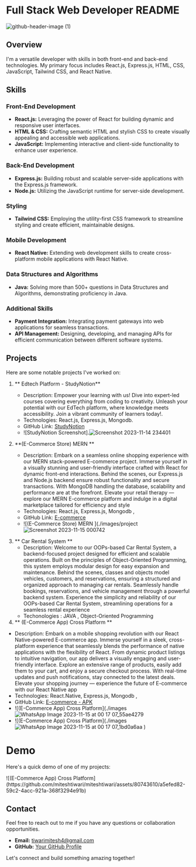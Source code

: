 # Full Stack Web Developer README
![github-header-image (1)](https://github.com/miteshtiwari/miteshtiwari/assets/80743610/b857a2a3-bc91-412d-9498-ad7568723f20)

## Overview

 I'm a versatile developer with skills in both front-end and back-end technologies. My primary focus includes React.js, Express.js, HTML, CSS, JavaScript, Tailwind CSS, and React Native.

## Skills

### Front-End Development
- **React.js:** Leveraging the power of React for building dynamic and responsive user interfaces.
- **HTML & CSS:** Crafting semantic HTML and stylish CSS to create visually appealing and accessible web applications.
- **JavaScript:** Implementing interactive and client-side functionality to enhance user experience.

### Back-End Development
- **Express.js:** Building robust and scalable server-side applications with the Express.js framework.
- **Node.js:** Utilizing the JavaScript runtime for server-side development.
  
### Styling
- **Tailwind CSS:** Employing the utility-first CSS framework to streamline styling and create efficient, maintainable designs.

### Mobile Development
- **React Native:** Extending web development skills to create cross-platform mobile applications with React Native.

### Data Structures and Algorithms
- **Java:** Solving more than 500+ questions in Data Structures and Algorithms, demonstrating proficiency in Java.

### Additional Skills
- **Payment Integration:** Integrating payment gateways into web applications for seamless transactions.
- **API Management:** Designing, developing, and managing APIs for efficient communication between different software systems.

## Projects

Here are some notable projects I've worked on:

1. ** Edtech Platform - StudyNotion**
   - Description: Empower your learning with us! Dive into expert-led courses covering everything from coding to creativity. Unleash your potential with our EdTech platform, where knowledge meets accessibility. Join a vibrant community of learners today!.
   - Technologies: React.js, Express.js, Mongodb. 
   - GitHub Link: [StudyNotion](https://github.com/miteshtiwari/StudyNotion)
   - ![StudyNotion Screenshot].![Screenshot 2023-11-14 234401](https://github.com/miteshtiwari/miteshtiwari/assets/80743610/c681eeb0-3459-4aec-b1e2-faf049c47ec6) 


2. **(E-Commerce Store) MERN **
   - Description: Embark on a seamless online shopping experience with our MERN stack-powered E-commerce project. Immerse yourself in a visually stunning and user-friendly interface crafted with React for dynamic front-end interactions. Behind the scenes, our Express.js and Node.js backend ensure robust functionality and secure transactions. With MongoDB handling the database, scalability and performance are at the forefront. Elevate your retail therapy — explore our MERN E-commerce platform and indulge in a digital marketplace tailored for efficiency and style
   - Technologies: React.js, Express.js, Mongodb , 
   - GitHub Link: [E-commerce](https://github.com/miteshtiwari/E-commerce)
   - ![(E-Commerce Store) MERN ](./images/project![Screenshot 2023-11-15 000742](https://github.com/miteshtiwari/miteshtiwari/assets/80743610/0e97b3e7-7cde-4dd4-8ab8-4fab17412b1b)
 <!-- Add a screenshot of your project -->

3. ** Car Rental System **
   - Description: Welcome to our OOPs-based Car Rental System, a backend-focused project designed for efficient and scalable operations. Built on the principles of Object-Oriented Programming, this system employs modular design for easy expansion and maintenance. Behind the scenes, classes and objects model vehicles, customers, and reservations, ensuring a structured and organized approach to managing car rentals. Seamlessly handle bookings, reservations, and vehicle management through a powerful backend system. Experience the simplicity and reliability of our OOPs-based Car Rental System, streamlining operations for a seamless rental experience
   - Techonologies : JAVA , Object-Oriented Programming
4. ** (E-Commerce App) Cross Platform **
  - Description: Embark on a mobile shopping revolution with our React Native-powered E-commerce app. Immerse yourself in a sleek, cross-platform experience that seamlessly blends the performance of native applications with the flexibility of React. From dynamic product listings to intuitive navigation, our app delivers a visually engaging and user-friendly interface. Explore an extensive range of products, easily add them to your cart, and enjoy a secure checkout process. With real-time updates and push notifications, stay connected to the latest deals. Elevate your shopping journey — experience the future of E-commerce with our React Native app
  -  Technologies: React.Native, Express.js, Mongodb ,
  -  GitHub Link: [E-commerce - APK ](https://github.com/miteshtiwari/E-commerce-ReactNative--APK)
  -   ![(E-Commerce App) Cross Platform](./images![WhatsApp Image 2023-11-15 at 00 17 07_55ae4279](https://github.com/miteshtiwari/miteshtiwari/assets/80743610/579fcbcf-97a1-4830-a6d2-786ff576c758)
  -    ![(E-Commerce App) Cross Platform](./images![WhatsApp Image 2023-11-15 at 00 17 07_1bd0a6aa](https://github.com/miteshtiwari/miteshtiwari/assets/80743610/ca3ba59b-5f73-4dd9-90a1-1163aaaadc8b)
)
  # Demo

Here's a quick demo of one of my projects:


<!-- Add an animated GIF of your project -->![(E-Commerce App) Cross Platform](https://github.com/miteshtiwari/miteshtiwari/assets/80743610/a5efed82-59c2-4acc-921a-368f3294e91b)



## Contact

Feel free to reach out to me if you have any questions or collaboration opportunities.

- **Email:** tiwarimitesh4@gmail.com
- **GitHub:** [Your GitHub Profile](https://github.com/miteshtiwari)

Let's connect and build something amazing together!
